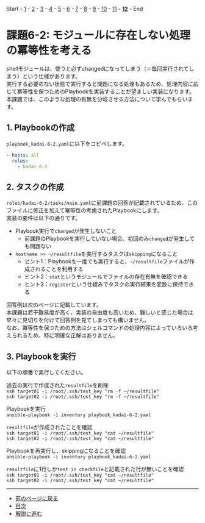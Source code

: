 Start - [1](step1.md) - [2](step2.md) - [3](step3.md) - [4](step4.md) - [5](step5.md) - [6](step6.md) - [7](step7.md) - [8](step8.md) - [9](step9.md) - [10](step10.md) - [11](step11.md) - [**12**](step12.md) - End

# 課題6-2: モジュールに存在しない処理の冪等性を考える

shellモジュールは、使うと必ずchangedになってしまう（＝毎回実行されてしまう）という仕様があります。  
実行する必要のない状態で実行すると問題になる処理もあるため、処理内容に応じて冪等性を保つためのPlaybookを実装することが望ましい実装になります。  
本課題では、このような処理の有無を分岐させる方法について学んでもらいます。

## 1. Playbookの作成

`playbook_kadai-6-2.yaml`に以下をコピペします。

```yaml
- hosts: all
  roles:
    - kadai-6-2
```

## 2. タスクの作成

`roles/kadai-6-2/tasks/main.yaml`に前課題の回答が記載されているため、このファイルに修正を加えて冪等性の考慮されたPlaybookにします。  
実装の要件は以下の通りです。

* Playbook実行で`changed`が発生しないこと
  * 前課題のPlaybookを実行していない場合、初回のみ`changed`が発生しても問題ない
* `hostname >> ~/resultfile`を実行するタスクは`skipping`になること
  * ヒント1：Playbookを一度でも実行すると、`~/resultfile`ファイルが作成されることを利用する
  * ヒント2：`stat`というモジュールでファイルの存在有無を確認できる
  * ヒント3：`register`という仕組みでタスクの実行結果を変数に保持できる

回答例は次のページに記載しています。  
本課題は若干難易度が高く、実装の自由度も高いため、難しいと感じた場合は早々に見切りを付けて回答例を見てしまっても構いません。  
なお、冪等性を保つための方法はシェルコマンドの処理内容によっていろいろ考えられるため、特に明確な正解はありません。

## 3. Playbookを実行

以下の順番で実行してください。

過去の実行で作成された`resultfile`を削除  
`ssh target01 -i /root/.ssh/test_key "rm -f ~/resultfile"`  
`ssh target02 -i /root/.ssh/test_key "rm -f ~/resultfile"`

Playbookを実行  
`ansible-playbook -i inventory playbook_kadai-6-2.yaml`

`resultfile`が作成されたことを確認  
`ssh target01 -i /root/.ssh/test_key "cat ~/resultfile"`  
`ssh target02 -i /root/.ssh/test_key "cat ~/resultfile"`

Playbookを再実行し、skippingになることを確認  
`ansible-playbook -i inventory playbook_kadai-6-2.yaml`

`resultfile`に1行しか`test in checkfile`と記載された行が無いことを確認  
`ssh target01 -i /root/.ssh/test_key "cat ~/resultfile"`  
`ssh target02 -i /root/.ssh/test_key "cat ~/resultfile"`

---

- [前のページに戻る](step11a.md)
- [目次](README.md)
- [解説に進む](step12a.md)
